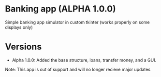 # Banking app (ALPHA 1.0.0)
Simple banking app simulator in custom tkinter (works properly on some displays only)

# Versions
- Alpha 1.0.0: Added the base structure, loans, transfer money, and a GUI.

Note: This app is out of support and will no longer recieve major updates
